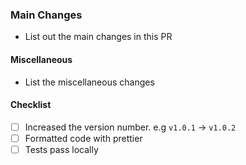 ### Main Changes

- List out the main changes in this PR

#### Miscellaneous

- List the miscellaneous changes

#### Checklist

- [ ] Increased the version number. e.g `v1.0.1` -> `v1.0.2`
- [ ] Formatted code with prettier
- [ ] Tests pass locally
